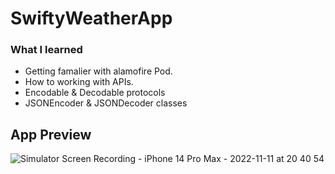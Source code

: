 # SwiftyWeatherApp

### What I learned 
- Getting famalier with alamofire Pod.
- How to working with APIs.
- Encodable & Decodable protocols
- JSONEncoder & JSONDecoder classes

## App Preview

![Simulator Screen Recording - iPhone 14 Pro Max - 2022-11-11 at 20 40 54](https://user-images.githubusercontent.com/100219531/201412537-f5a9739d-d902-4ee6-b3fc-6ac9c9efde0a.gif)
